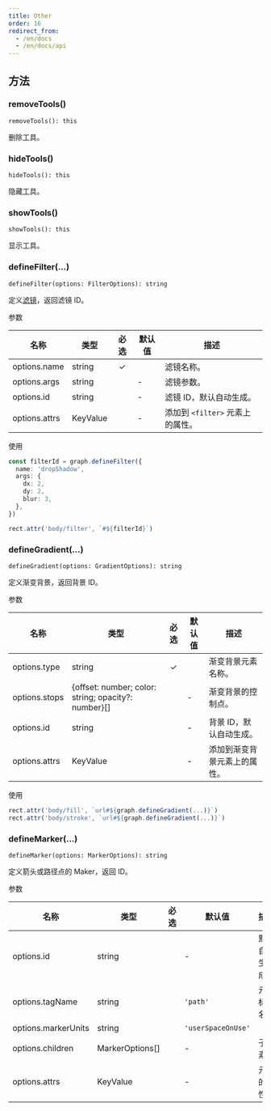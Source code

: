 ```yaml
---
title: Other
order: 16
redirect_from:
  - /en/docs
  - /en/docs/api
---
```


## 方法

### removeTools()

```sign
removeTools(): this
```

删除工具。

### hideTools()

```sign
hideTools(): this
```

隐藏工具。

### showTools()

```sign
showTools(): this
```

显示工具。


### defineFilter(...)

```sign
defineFilter(options: FilterOptions): string
```

定义[滤镜](../registry/filter)，返回滤镜 ID。

<span class="tag-param">参数<span>

| 名称          | 类型     | 必选 | 默认值 | 描述                            |
|---------------|----------|:----:|--------|-------------------------------|
| options.name  | string   |  ✓   |        | 滤镜名称。                       |
| options.args  | string   |      | -      | 滤镜参数。                       |
| options.id    | string   |      | -      | 滤镜 ID，默认自动生成。           |
| options.attrs | KeyValue |      | -      | 添加到 `<filter>` 元素上的属性。 |


<span class="tag-example">使用<span>

```ts
const filterId = graph.defineFilter({
  name: 'dropShadow',
  args: {
    dx: 2,
    dy: 2,
    blur: 3,
  },
})

rect.attr('body/filter', `#${filterId}`)
```

### defineGradient(...)

```sign
defineGradient(options: GradientOptions): string
```

定义渐变背景，返回背景 ID。

<span class="tag-param">参数<span>

| 名称          | 类型                                                | 必选 | 默认值 | 描述                        |
|---------------|-----------------------------------------------------|:----:|--------|---------------------------|
| options.type  | string                                              |  ✓   |        | 渐变背景元素名称。           |
| options.stops | {offset: number; color: string; opacity?: number}[] |      | -      | 渐变背景的控制点。           |
| options.id    | string                                              |      | -      | 背景 ID，默认自动生成。       |
| options.attrs | KeyValue                                            |      | -      | 添加到渐变背景元素上的属性。 |

<span class="tag-example">使用<span>

```ts
rect.attr('body/fill', `url#${graph.defineGradient(...)}`)
rect.attr('body/stroke', `url#${graph.defineGradient(...)}`)
```

### defineMarker(...)

```sign
defineMarker(options: MarkerOptions): string
```

定义箭头或路径点的 Maker，返回 ID。

<span class="tag-param">参数<span>

| 名称                | 类型            | 必选 | 默认值             | 描述          |
|---------------------|-----------------|:----:|--------------------|---------------|
| options.id          | string          |      | -                  | 默认自动生成。 |
| options.tagName     | string          |      | `'path'`           | 元素标签名。   |
| options.markerUnits | string          |      | `'userSpaceOnUse'` |               |
| options.children    | MarkerOptions[] |      | -                  | 子元素。       |
| options.attrs       | KeyValue        |      | -                  | 元素的属性。   |